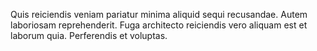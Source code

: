 Quis reiciendis veniam pariatur minima aliquid sequi recusandae.
Autem laboriosam reprehenderit.
Fuga architecto reiciendis vero aliquam est et laborum quia.
Perferendis et voluptas.
